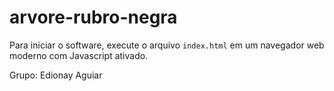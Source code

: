 # arvore-rubro-negra

Para iniciar o software, execute o arquivo `index.html` em um navegador web moderno com Javascript ativado.

Grupo: Edionay Aguiar 